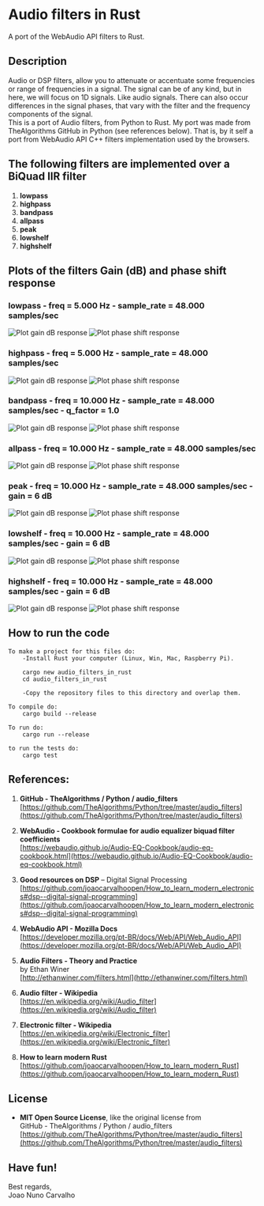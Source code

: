 # Audio filters in Rust
A port of the WebAudio API filters to Rust.

## Description 
Audio or DSP filters, allow you to attenuate or accentuate some frequencies or range of frequencies in a signal. The signal can be of any kind, but in here, we will focus on 1D signals. Like audio signals. There can also occur differences in the signal phases, that vary with the filter and the frequency components of the signal. <br>
This is a port of Audio filters, from Python to Rust. My port was made from TheAlgorithms GitHub in Python (see references below). That is, by it self a port from WebAudio API C++ filters implementation used by the browsers. <br>


## The following filters are implemented over a BiQuad IIR filter
1. **lowpass**
2. **highpass**
3. **bandpass**
4. **allpass**
5. **peak**
6. **lowshelf**
7. **highshelf** 


## Plots of the filters Gain (dB) and phase shift response 

### lowpass - freq = 5.000 Hz - sample_rate = 48.000 samples/sec 

![Plot gain dB response](./plots/lowpass_gain.svg)
![Plot phase shift response](./plots/lowpass_phase.svg) <br>

### highpass - freq = 5.000 Hz - sample_rate = 48.000 samples/sec

![Plot gain dB response](./plots/highpass_gain.svg)
![Plot phase shift response](./plots/highpass_phase.svg) <br>


### bandpass - freq = 10.000 Hz - sample_rate = 48.000 samples/sec - q_factor = 1.0

![Plot gain dB response](./plots/bandpass_gain.svg)
![Plot phase shift response](./plots/bandpass_phase.svg) <br>

### allpass - freq = 10.000 Hz - sample_rate = 48.000 samples/sec

![Plot gain dB response](./plots/allpass_gain.svg)
![Plot phase shift response](./plots/allpass_phase.svg) <br>

### peak - freq = 10.000 Hz - sample_rate = 48.000 samples/sec - gain = 6 dB

![Plot gain dB response](./plots/peak_gain.svg)
![Plot phase shift response](./plots/peak_phase.svg) <br>

### lowshelf - freq = 10.000 Hz - sample_rate = 48.000 samples/sec - gain = 6 dB

![Plot gain dB response](./plots/lowshelf_gain.svg)
![Plot phase shift response](./plots/lowshelf_phase.svg) <br>

### highshelf - freq = 10.000 Hz - sample_rate = 48.000 samples/sec - gain = 6 dB

![Plot gain dB response](./plots/highshelf_gain.svg)
![Plot phase shift response](./plots/highshelf_phase.svg) <br>


## How to run the code 
```
To make a project for this files do:
    -Install Rust your computer (Linux, Win, Mac, Raspberry Pi).
     
    cargo new audio_filters_in_rust
    cd audio_filters_in_rust
     
    -Copy the repository files to this directory and overlap them.
 
To compile do:
    cargo build --release
 
To run do:
    cargo run --release
 
to run the tests do:
    cargo test
```


## References:

1. **GitHub - TheAlgorithms / Python / audio_filters** <br>
   [https://github.com/TheAlgorithms/Python/tree/master/audio_filters](https://github.com/TheAlgorithms/Python/tree/master/audio_filters)

2. **WebAudio - Cookbook formulae for audio equalizer biquad filter coefficients** <br>
   [https://webaudio.github.io/Audio-EQ-Cookbook/audio-eq-cookbook.html](https://webaudio.github.io/Audio-EQ-Cookbook/audio-eq-cookbook.html)

3. **Good resources on DSP** – Digital Signal Processing <br> 
   [https://github.com/joaocarvalhoopen/How_to_learn_modern_electronics#dsp--digital-signal-programming](https://github.com/joaocarvalhoopen/How_to_learn_modern_electronics#dsp--digital-signal-programming)

4. **WebAudio API - Mozilla Docs** <br>
   [https://developer.mozilla.org/pt-BR/docs/Web/API/Web_Audio_API](https://developer.mozilla.org/pt-BR/docs/Web/API/Web_Audio_API)
  
5. **Audio Filters - Theory and Practice** <br>
   by Ethan Winer <br>
   [http://ethanwiner.com/filters.html](http://ethanwiner.com/filters.html)

6. **Audio filter - Wikipedia** <br>
   [https://en.wikipedia.org/wiki/Audio_filter](https://en.wikipedia.org/wiki/Audio_filter)

7. **Electronic filter - Wikipedia** <br>
   [https://en.wikipedia.org/wiki/Electronic_filter](https://en.wikipedia.org/wiki/Electronic_filter)

8. **How to learn modern Rust** <br>
   [https://github.com/joaocarvalhoopen/How_to_learn_modern_Rust](https://github.com/joaocarvalhoopen/How_to_learn_modern_Rust)

## License

* **MIT Open Source License**, like the original license from <br>
  GitHub - TheAlgorithms / Python / audio_filters <br>
  [https://github.com/TheAlgorithms/Python/tree/master/audio_filters](https://github.com/TheAlgorithms/Python/tree/master/audio_filters)


## Have fun!
Best regards, <br>
Joao Nuno Carvalho


